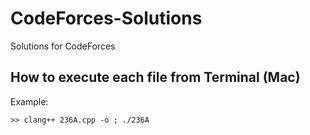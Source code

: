 # CodeForces-Solutions
Solutions for CodeForces

## How to execute each file from Terminal (Mac)
Example:
```
>> clang++ 236A.cpp -o ; ./236A
```